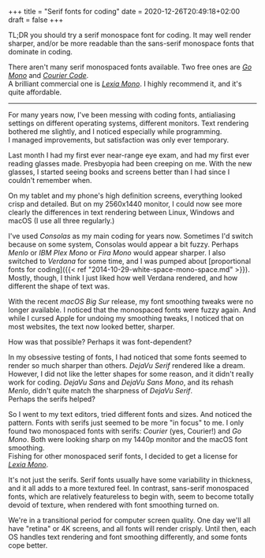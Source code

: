 +++
title = "Serif fonts for coding"
date = 2020-12-26T20:49:18+02:00
draft = false
+++

TL;DR you should try a serif monospace font for coding. It may well render
sharper, and/or be more readable than the sans-serif monospace fonts that
dominate in coding.

There aren't many serif monospaced fonts available. Two free ones are
[*Go Mono*](https://blog.golang.org/go-fonts) and
[*Courier Code*](https://fontlibrary.org/en/font/courier-code).\
A brilliant commercial one is
[*Lexia Mono*](https://www.daltonmaag.com/library/lexia-mono). I highly
recommend it, and it's quite affordable.

---

For many years now, I've been messing with coding fonts, antialiasing settings
on different operating systems, different monitors. Text rendering bothered me
slightly, and I noticed especially while programming. \
I managed improvements, but satisfaction was only ever temporary.

Last month I had my first ever near-range eye exam, and had my first ever
reading glasses made. Presbyopia had been creeping on me.
With the new glasses, I started seeing books and screens better than I had
since I couldn't remember when.

On my tablet and my phone's high definition screens, everything looked crisp
and detailed. But on my 2560x1440 monitor, I could now see more clearly
the differences in text rendering between Linux, Windows and macOS
(I use all three regularly.)

I've used *Consolas* as my main coding for years now. Sometimes I'd switch
because on some system, Consolas would appear a bit fuzzy. Perhaps *Menlo* or
*IBM Plex Mono* or *Fira Mono* would appear sharper.
I also switched to *Verdana* for some time, and I was pumped about
[proportional fonts for coding]({{< ref "2014-10-29-white-space-mono-space.md" >}}).
Mostly, though, I think I just liked how well Verdana rendered,
and how different the shape of text was.

With the recent *macOS Big Sur* release, my font smoothing tweaks were
no longer available. I noticed that the monospaced fonts were fuzzy again.
And while I cursed Apple for undoing my smoothing tweaks, I noticed
that on most websites, the text now looked better, sharper.

How was that possible? Perhaps it was font-dependent?

In my obsessive testing of fonts, I had noticed that some fonts seemed
to render so much sharper than others. *DejaVu Serif* rendered like a dream.
However, I did not like the letter shapes for some reason, and it didn't really
work for coding. *DejaVu Sans* and *DejaVu Sans Mono*, and its rehash *Menlo*,
didn't quite match the sharpness of *DejaVu Serif*. \
Perhaps the serifs helped?

So I went to my text editors, tried different fonts and sizes. And noticed the
pattern. Fonts with serifs just seemed to be more "in focus" to me.
I only found two monospaced fonts with serifs: *Courier* (yes, Courier!)
and *Go Mono*. Both were looking sharp on my 1440p monitor and the macOS
font smoothing. \
Fishing for other monospaced serif fonts, I decided to get a license for
[*Lexia Mono*](https://www.daltonmaag.com/library/lexia-mono).

It's not just the serifs. Serif fonts usually have some variability in thickness,
and it all adds to a more textured feel. In contrast, sans-serif monospaced
fonts, which are relatively featureless to begin with, seem to
become totally devoid of texture, when rendered with font smoothing turned on.

We're in a transitional period for computer screen quality.
One day we'll all have "retina" or 4K screens, and all fonts will render
crisply. Until then, each OS handles text rendering and font smoothing differently,
and some fonts cope better.

